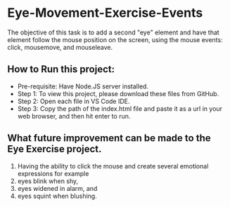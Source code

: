 # Eye-Movement-Exercise-Events
The objective of this task is to add a second "eye" element and have that element follow the mouse position on the screen,
using the mouse events: click, mousemove, and mouseleave.

## How to Run this project: 
* Pre-requisite: Have Node.JS server installed.
* Step 1: To view this project, please download these files from GitHub.
* Step 2: Open each file in VS Code IDE. 
* Step 3: Copy the path of the index.html file and paste it as a url in your web browser, and then hit enter to run.

## What future improvement can be made to the Eye Exercise project.

1. Having the ability to click the mouse and create several emotional expressions for example
2.   eyes blink when shy, 
3.   eyes widened in alarm, and
4.   eyes squint when blushing.
